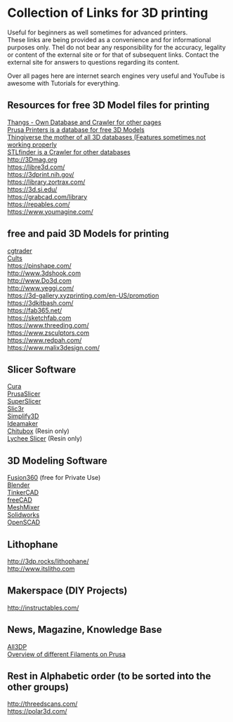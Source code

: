# Collection of Links for 3D printing

Useful for beginners as well sometimes for advanced printers.  
These links are being provided as a convenience and for informational purposes only. TheI do not bear any responsibility for the accuracy, legality or content of the external site or for that of subsequent links. Contact the external site for answers to questions regarding its content.

Over all pages here are internet search engines very useful and YouTube is awesome with Tutorials for everything.

## Resources for free 3D Model files for printing
[Thangs - Own Database and Crawler for other pages](https://thangs.com)  
[Prusa Printers is a database for free 3D Models](https://www.prusaprinters.org/)  
[Thingiverse the mother of all 3D databases (Features sometimes not working properly](https://thingiverse.com)  
[STLfinder is a Crawler for other databases](http://www.stlfinder.com)  
http://3Dmag.org  
https://libre3d.com/  
https://3dprint.nih.gov/  
https://library.zortrax.com/  
https://3d.si.edu/  
https://grabcad.com/library  
https://repables.com/  
https://www.youmagine.com/  

## free and paid 3D Models for printing
[cgtrader](http://www.cgtrader.com)  
[Cults](https://Cults3d.com)  
https://pinshape.com/  
http://www.3dshook.com  
http://www.Do3d.com  
http://www.yeggi.com/  
https://3d-gallery.xyzprinting.com/en-US/promotion  
https://3dkitbash.com/  
https://fab365.net/  
https://sketchfab.com  
https://www.threeding.com/  
https://www.zsculptors.com  
https://www.redpah.com/  
https://www.malix3design.com/  

## Slicer Software
[Cura](https://ultimaker.com/software/ultimaker-cura)  
[PrusaSlicer](https://github.com/prusa3d/PrusaSlicer)  
[SuperSlicer](https://github.com/supermerill/SuperSlicer)  
[Slic3r](https://slic3r.org/)  
[Simplify3D](https://www.simplify3d.com/)  
[Ideamaker](https://www.raise3d.com/ideamaker/)  
[Chitubox](https://www.chitubox.com/) (Resin only)  
[Lychee Slicer](https://mango3d.io/) (Resin only)  

## 3D Modeling Software
[Fusion360](https://www.autodesk.com/products/fusion-360/overview) (free for Private Use)  
[Blender](https://www.blender.org/)  
[TinkerCAD](https://www.tinkercad.com/)  
[freeCAD](https://www.freecadweb.org/)  
[MeshMixer](https://www.meshmixer.com/download.html)  
[Solidworks](https://www.mbcad.de/solidworks-produkte/3dexperience-solidworks-privatlizenz/?fbclid=IwAR0iVw8LB3aDrWFmFiDeiyYulvEdLfl4hzY3s2SKPhZIJnG3nUwIvkwxP4I)  
[OpenSCAD](https://openscad.org/)  


## Lithophane
http://3dp.rocks/lithophane/  
http://www.itslitho.com  

## Makerspace (DIY Projects)
http://instructables.com/  

## News, Magazine, Knowledge Base
[All3DP](https://www.all3dp.com/)  
[Overview of different Filaments on Prusa](https://help.prusa3d.com/en/materials)  

## Rest in Alphabetic order (to be sorted into the other groups)
http://threedscans.com/  
https://polar3d.com/  
